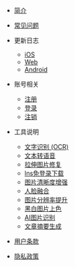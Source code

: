 * [简介](home.md)

* [常见问题](faq.md)

* 更新日志
  * [iOS](changelog/ios.md)
  * [Web](changelog/web.md)
  * [Android](changelog/android.md)

* 账号相关
  * [注册](account/register.md)
  * [登录](account/login.md)
  * [注销](account/delete.md)

* 工具说明
  * [文字识别 (OCR)](apps/ocr.md)  
  * [文本转语音](apps/tts.md)  
  * [拉伸图片修复](apps/aag.md)  
  * [lns免登录下载](apps/ins.md)  
  * [图片清晰度增强](apps/ice.md)  
  * [人脸融合](apps/face-fusion.md)  
  * [图片分辨率提升](apps/dpl.md)  
  * [黑白图片上色](apps/cbawp.md)  
  * [AI图片识别](apps/air.md)  
  * [文章摘要生成](apps/aag.md)  


* [用户条款](terms.md)
* [隐私政策](privacy.md)